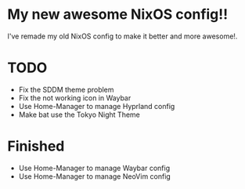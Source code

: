 # My new awesome NixOS config!!

I've remade my old NixOS config to make it better and more awesome!.


# TODO

* Fix the SDDM theme problem
* Fix the not working icon in Waybar
* Use Home-Manager to manage Hyprland config
* Make bat use the Tokyo Night Theme

# Finished

* Use Home-Manager to manage Waybar config
* Use Home-Manager to manage NeoVim config
